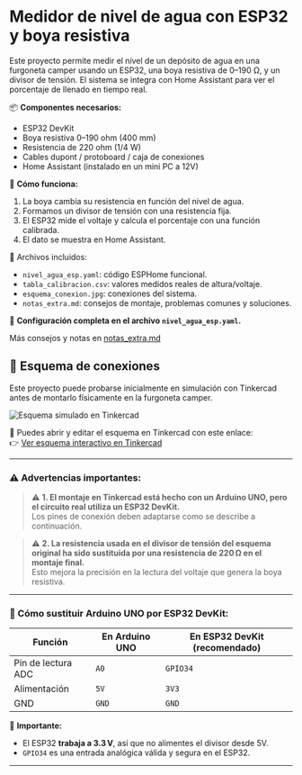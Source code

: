 # Medidor de nivel de agua con ESP32 y boya resistiva

Este proyecto permite medir el nivel de un depósito de agua en una furgoneta camper usando un ESP32, una boya resistiva de 0–190 Ω, y un divisor de tensión. El sistema se integra con Home Assistant para ver el porcentaje de llenado en tiempo real.

📦 **Componentes necesarios:**
- ESP32 DevKit
- Boya resistiva 0–190 ohm (400 mm)
- Resistencia de 220 ohm (1/4 W)
- Cables dupont / protoboard / caja de conexiones
- Home Assistant (instalado en un mini PC a 12V)

📐 **Cómo funciona:**
1. La boya cambia su resistencia en función del nivel de agua.
2. Formamos un divisor de tensión con una resistencia fija.
3. El ESP32 mide el voltaje y calcula el porcentaje con una función calibrada.
4. El dato se muestra en Home Assistant.

📁 Archivos incluidos:
- `nivel_agua_esp.yaml`: código ESPHome funcional.
- `tabla_calibracion.csv`: valores medidos reales de altura/voltaje.
- `esquema_conexion.jpg`: conexiones del sistema.
- `notas_extra.md`: consejos de montaje, problemas comunes y soluciones.

🔧 **Configuración completa en el archivo `nivel_agua_esp.yaml`.**

 Más consejos y notas en [notas_extra.md](./notas_extra.md)

## 🔌 Esquema de conexiones

Este proyecto puede probarse inicialmente en simulación con Tinkercad antes de montarlo físicamente en la furgoneta camper.

![Esquema simulado en Tinkercad](./montaje_tinkercad.png)

🔗 Puedes abrir y editar el esquema en Tinkercad con este enlace:  
👉 [Ver esquema interactivo en Tinkercad](https://www.tinkercad.com/things/cCpKPm8uOsk-exquisite-jaban-kasi/editel?returnTo=https%3A%2F%2Fwww.tinkercad.com%2Fdashboard&sharecode=BV8qEtDc70B2P_7Hoq8YbehSrz2DRoChgAIa5x-gDt8)

---

### ⚠️ Advertencias importantes:

> ⚠️ **1. El montaje en Tinkercad está hecho con un Arduino UNO, pero el circuito real utiliza un ESP32 DevKit.**  
> Los pines de conexión deben adaptarse como se describe a continuación.

> ⚠️ **2. La resistencia usada en el divisor de tensión del esquema original ha sido sustituida por una resistencia de 220 Ω en el montaje final.**  
> Esto mejora la precisión en la lectura del voltaje que genera la boya resistiva.

---

### 🔁 Cómo sustituir Arduino UNO por ESP32 DevKit:

| Función         | En Arduino UNO      | En ESP32 DevKit (recomendado) |
|------------------|----------------------|-------------------------------|
| Pin de lectura ADC | `A0`                 | `GPIO34`                      |
| Alimentación     | `5V`                 | `3V3`                         |
| GND             | `GND`                | `GND`                         |

📌 **Importante:**  
- El ESP32 **trabaja a 3.3 V**, así que no alimentes el divisor desde 5V.  
- `GPIO34` es una entrada analógica válida y segura en el ESP32.

---

